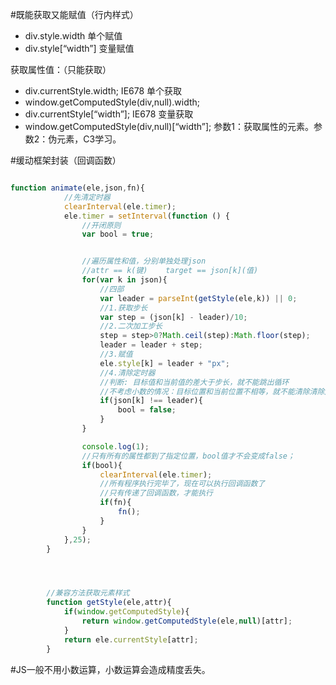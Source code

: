 #既能获取又能赋值（行内样式）
- div.style.width                       	单个赋值
- div.style[“width”]    			变量赋值

获取属性值：（只能获取）
- div.currentStyle.width;   IE678		单个获取
- window.getComputedStyle(div,null).width;
- div.currentStyle[“width”];   IE678		变量获取
- window.getComputedStyle(div,null)[“width”];
      参数1：获取属性的元素。参数2：伪元素，C3学习。




#缓动框架封装（回调函数）

```javascript

function animate(ele,json,fn){
            //先清定时器
            clearInterval(ele.timer);
            ele.timer = setInterval(function () {
                //开闭原则
                var bool = true;


                //遍历属性和值，分别单独处理json
                //attr == k(键)    target == json[k](值)
                for(var k in json){
                    //四部
                    var leader = parseInt(getStyle(ele,k)) || 0;
                    //1.获取步长
                    var step = (json[k] - leader)/10;
                    //2.二次加工步长
                    step = step>0?Math.ceil(step):Math.floor(step);
                    leader = leader + step;
                    //3.赋值
                    ele.style[k] = leader + "px";
                    //4.清除定时器
                    //判断: 目标值和当前值的差大于步长，就不能跳出循环
                    //不考虑小数的情况：目标位置和当前位置不相等，就不能清除清除定时器。
                    if(json[k] !== leader){
                        bool = false;
                    }
                }

                console.log(1);
                //只有所有的属性都到了指定位置，bool值才不会变成false；
                if(bool){
                    clearInterval(ele.timer);
                    //所有程序执行完毕了，现在可以执行回调函数了
                    //只有传递了回调函数，才能执行
                    if(fn){
                        fn();
                    }
                }
            },25);
        }




        //兼容方法获取元素样式
        function getStyle(ele,attr){
            if(window.getComputedStyle){
                return window.getComputedStyle(ele,null)[attr];
            }
            return ele.currentStyle[attr];
        }

```


#JS一般不用小数运算，小数运算会造成精度丢失。
